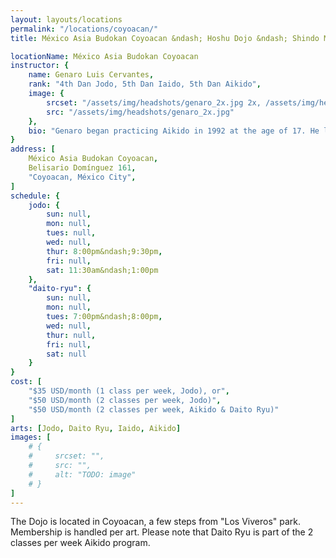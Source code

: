 ```yaml
---
layout: layouts/locations
permalink: "/locations/coyoacan/"
title: México Asia Budokan Coyoacan &ndash; Hoshu Dojo &ndash; Shindo Muso Ryu Jodo and Daito Ryu Aikijujutsu

locationName: México Asia Budokan Coyoacan
instructor: {
    name: Genaro Luis Cervantes,
    rank: "4th Dan Jodo, 5th Dan Iaido, 5th Dan Aikido",
    image: {
        srcset: "/assets/img/headshots/genaro_2x.jpg 2x, /assets/img/headshots/genaro_1x.jpg 1x",
        src: "/assets/img/headshots/genaro_2x.jpg"
    },
    bio: "Genaro began practicing Aikido in 1992 at the age of 17. He later joined Iaido in 2006, and his first contact with Jodo was in 2013. He currently practices and teaches ZNKR Iaido and Muso Shinden Ryu, as well as Seitei Jodo and Aikido. With the support of Thomas Groendal-sensei, Genaro began practicing Shindo Muso Ryu Jodo and also Daito Ryu Aikijujutsu. He is the ranking instructor for Iaido and Jodo in the Mexican Kendo Federation."
}
address: [
    México Asia Budokan Coyoacan,
    Belisario Domínguez 161,
    "Coyoacan, México City",
]
schedule: {
    jodo: {
        sun: null,
        mon: null,
        tues: null,
        wed: null,
        thur: 8:00pm&ndash;9:30pm,
        fri: null,
        sat: 11:30am&ndash;1:00pm
    },
    "daito-ryu": {
        sun: null,
        mon: null,
        tues: 7:00pm&ndash;8:00pm,
        wed: null,
        thur: null,
        fri: null,
        sat: null
    }
}
cost: [
    "$35 USD/month (1 class per week, Jodo), or",
    "$50 USD/month (2 classes per week, Jodo)",
    "$50 USD/month (2 classes per week, Aikido & Daito Ryu)"
]
arts: [Jodo, Daito Ryu, Iaido, Aikido]
images: [
    # {
    #     srcset: "",
    #     src: "",
    #     alt: "TODO: image"
    # }
]
---
```


<p>The Dojo is located in Coyoacan, a few steps from "Los Viveros" park. Membership is handled per art. Please note that Daito Ryu is part of the 2 classes per week Aikido program.</p>